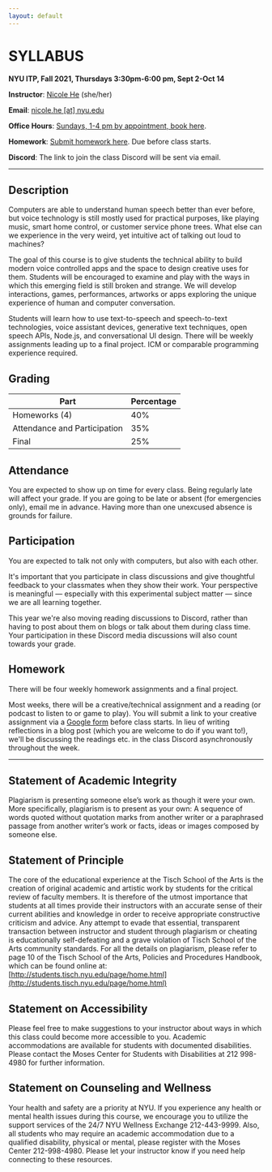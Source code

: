 ```yaml
---
layout: default
---
```


# SYLLABUS

**NYU ITP, Fall 2021, Thursdays 3:30pm-6:00 pm, Sept 2-Oct 14**

**Instructor**: [Nicole He](http://nicole.pizza) (she/her)

**Email**: [nicole.he [at] nyu.edu](mailto:nicole.he@nyu.edu)

**Office Hours**: [Sundays, 1-4 pm by appointment, book here](https://calendar.google.com/calendar/u/0/selfsched?sstoken=UU1tY1ZCbHBac2wzfGRlZmF1bHR8ZTVkMGZkZWM1ODg0OWI4MDBiM2IyZDk2ZTRhOGU0YWE).

**Homework**: [Submit homework here](https://forms.gle/gs4FByR9y4NKfzCj9). Due before class starts.

**Discord**: The link to join the class Discord will be sent via email.

---

## Description

Computers are able to understand human speech better than ever before, but voice technology is still mostly used for practical purposes, like playing music, smart home control, or customer service phone trees. What else can we experience in the very weird, yet intuitive act of talking out loud to machines?

The goal of this course is to give students the technical ability to build modern voice controlled apps and the space to design creative uses for them. Students will be encouraged to examine and play with the ways in which this emerging field is still broken and strange. We will develop interactions, games, performances, artworks or apps exploring the unique experience of human and computer conversation.

Students will learn how to use text-to-speech and speech-to-text technologies, voice assistant devices, generative text techniques, open speech APIs, Node.js, and conversational UI design. There will be weekly assignments leading up to a final project. ICM or comparable programming experience required.

## Grading

| Part                         | Percentage |
| ---------------------------- | ---------- |
| Homeworks (4)                | 40%        |
| Attendance and Participation | 35%        |
| Final                        | 25%        |

## Attendance

You are expected to show up on time for every class. Being regularly late will affect your grade. If you are going to be late or absent (for emergencies only), email me in advance. Having more than one unexcused absence is grounds for failure.

## Participation

You are expected to talk not only with computers, but also with each other.

It's important that you participate in class discussions and give thoughtful feedback to your classmates when they show their work. Your perspective is meaningful — especially with this experimental subject matter — since we are all learning together. 

This year we're also moving reading discussions to Discord, rather than having to post about them on blogs or talk about them during class time. Your participation in these Discord media discussions will also count towards your grade.

## Homework

There will be four weekly homework assignments and a final project.

Most weeks, there will be a creative/technical assignment and a reading (or podcast to listen to or game to play). You will submit a link to your creative assignment via a [Google form](https://forms.gle/gs4FByR9y4NKfzCj9) before class starts. In lieu of writing reflections in a blog post (which you are welcome to do if you want to!), we'll be discussing the readings etc. in the class Discord asynchronously throughout the week.

---

## Statement of Academic Integrity

Plagiarism is presenting someone else’s work as though it were your own. More specifically, plagiarism is to present as your own: A sequence of words quoted without quotation marks from another writer or a paraphrased passage from another writer’s work or facts, ideas or images composed by someone else.

## Statement of Principle

The core of the educational experience at the Tisch School of the Arts is the creation of original academic and artistic work by students for the critical review of faculty members. It is therefore of the utmost importance that students at all times provide their instructors with an accurate sense of their current abilities and knowledge in order to receive appropriate constructive criticism and advice. Any attempt to evade that essential, transparent transaction between instructor and student through plagiarism or cheating is educationally self-defeating and a grave violation of Tisch School of the Arts community standards. For all the details on plagiarism, please refer to page 10 of the Tisch School of the Arts, Policies and Procedures Handbook, which can be found online at: [http://students.tisch.nyu.edu/page/home.html](http://students.tisch.nyu.edu/page/home.html)

## Statement on Accessibility

Please feel free to make suggestions to your instructor about ways in which this class could become more accessible to you. Academic accommodations are available for students with documented disabilities. Please contact the Moses Center for Students with Disabilities at 212 998-4980 for further information.

## Statement on Counseling and Wellness

Your health and safety are a priority at NYU. If you experience any health or mental health issues during this course, we encourage you to utilize the support services of the 24/7 NYU Wellness Exchange 212-443-9999. Also, all students who may require an academic accommodation due to a qualified disability, physical or mental, please register with the Moses Center 212-998-4980. Please let your instructor know if you need help connecting to these resources.

